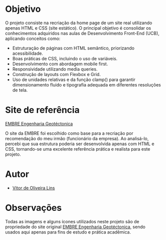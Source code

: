 # Objetivo

O projeto consiste na recriação da home page de um site real utilizando apenas HTML e CSS (site estático). O principal objetivo é consolidar os conhecimentos adquiridos nas aulas de Desenvolvimento Front-End (UCB), aplicando conceitos como:

- Estruturação de páginas com HTML semântico, priorizando acessibilidade.
- Boas práticas de CSS, incluindo o uso de variáveis.
- Desenvolvimento com abordagem mobile first.
- Responsividade utilizando media queries.
- Construção de layouts com Flexbox e Grid.
- Uso de unidades relativas e da função clamp() para garantir dimensionamento fluido e tipografia adequada em diferentes resoluções de tela.

# Site de referência
[EMBRE Engenharia Geotéctonica](https://lp.embre.com.br/)

O site da EMBRE foi escolhido como base para a recriação por recomendação do meu irmão (funcionário da empresa). Ao analisá-lo, percebi que sua estrutura poderia ser desenvolvida apenas com HTML e CSS, tornando-se uma excelente referência prática e realista para este projeto.

# Autor

- [Vitor de Oliveira Lins](https://github.com/LinsVitor)

# Observações

Todas as imagens e alguns ícones utilizados neste projeto são de propriedade do site original [EMBRE Engenharia Geotéctonica](https://lp.embre.com.br/), sendo usados aqui apenas para fins de estudo e prática acadêmica.